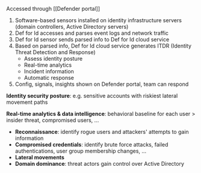 Accessed through [[Defender portal]]


1. Software-based sensors installed on identity infrastructure servers (domain controllers, Active Directory servers)
2. Def for Id accesses and parses event logs and network traffic
3. Def for Id sensor sends parsed info to Def for Id cloud service
4. Based on parsed info, Def for Id cloud service generates ITDR (Identity Threat Detection and Response)
	- Assess identity posture
	- Real-time analytics
	- Incident information
	- Automatic response
5. Config, signals, insights shown on Defender portal, team can respond

**Identity security posture**: e.g. sensitive accounts with riskiest lateral movement paths

**Real-time analytics & data intelligence**: behavioral baseline for each user > insider threat, compromised users, ...
- **Reconnaissance**: identify rogue users and attackers' attempts to gain information
- **Compromised credentials**: identify brute force attacks, failed authentications, user group membership changes, ...
- **Lateral movements**
- **Domain dominance**: threat actors gain control over Active Directory